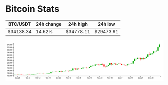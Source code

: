 # Bitcoin Stats

BTC/USDT|24h change|24h high|24h low|
|---|---|---|---|
|$34138.34|14.62%|$34778.11|$29473.91|

<img src="./chart.svg">
